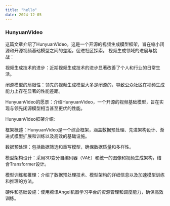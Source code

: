 ```yaml
---
title: "hello"
date: 2024-12-05
---
```


### HunyuanVideo

这篇文章介绍了HunyuanVideo，这是一个开源的视频生成模型框架，旨在缩小闭源和开源视频基础模型之间的差距，促进社区探索。
视频生成领域的进展与挑战： 

视频生成技术的进步：近期视频生成技术的进步显著改善了个人和行业的日常生活。

闭源模型的局限性：领先的视频生成模型大多是闭源的，导致公众社区在视频生成能力上存在显著的性能差距。

HunyuanVideo的愿景：介绍HunyuanVideo，一个开源的视频基础模型，旨在实现与领先闭源模型相当甚至更优的性能。

HunyuanVideo框架介绍: 

框架概述：HunyuanVideo是一个综合框架，涵盖数据预处理、先进架构设计、渐进式模型扩展和训练以及高效的基础设施。

数据预处理：包括数据筛选和重写模型，确保数据质量和多样性。

模型架构设计：采用3D变分自编码器（VAE）和统一的图像和视频生成架构，结合Transformer设计。

模型训练和推理：介绍了数据预处理技术、模型架构的详细信息以及加速模型训练和推理的方法。

硬件和基础设施：使用腾讯Angel机器学习平台的资源管理和调度能力，确保高效训练。

